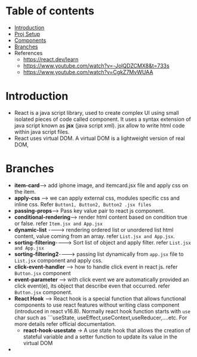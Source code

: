 # Table of contents
- [Introduction](#introduction)
- [Proj Setup](/project-setup.md)
- [Components](/component.md)
- [Branches](#branches)
- References
  - https://react.dev/learn
  - https://www.youtube.com/watch?v=-JolQDZCMX8&t=733s
  - https://www.youtube.com/watch?v=CgkZ7MvWUAA

# Introduction
- React is a java script library, used to create complex UI using small isolated pieces of code called component. It uses a syntax extension of java script known as **jsx** (java script xml). jsx allow to write html code within java script files.
- React uses virtual DOM. A virtual DOM is a lightweight version of real DOM, 

# Branches
- **item-card**--> add iphone image, and itemcard.jsx file and apply css on the item.
- **apply-css** --> we can apply external css, modules specific css and inline css. Refer ```Button1, Button2, Button2 .jsx files```
- **passing-props**--> Pass key value pair to react js component.
- **conditional-rendering**--> render html content based on condition true or false. refer ```Item.jsx and App.jsx```
- **dynamic-list** ----> rendering ordered list or unordered list html content, value coming from an array. refer ```List.jsx and App.jsx```.
- **sorting-filtering**----> Sort list of object and apply filter. refer ```List.jsx and App.jsx```
- **sorting-filtering2**----> passing list dynamically from ```app.jsx``` file to ```List.jsx``` component and apply css.
- **click-event-handler** --> how to handle click event in react js. refer ```Button.jsx``` component
- **event-parameter** --> with click event we are automatically provided an click event(e), its object that describe even that occurred. refer ```Button.jsx``` component.
- **React Hook** --> React hook is a special function that allows functional components to use react features without writing class component (introduced in react v16.8). Normally react hook function starts with ```use``` char such as ```useState, useEffect,useContext,useReducer,....etc. For more details refer official documentation.
   - **react-hook-usestate** -> A use state hook that allows the creation of stateful variable and a setter function to update its value in the virtual DOM
- 

